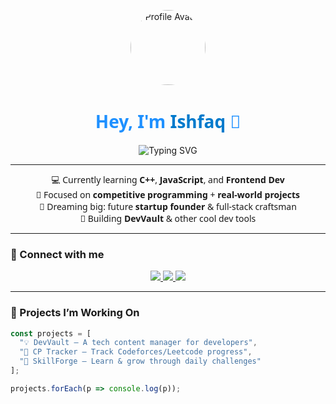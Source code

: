 <!-- GitHub Profile README for Mohammad Ishfaqul Islam -->

<p align="center">
  <img src="https://avatars.githubusercontent.com/u/134244050?v=4" width="120" style="border-radius: 50%" alt="Profile Avatar"/>
</p>

<h1 align="center" style="color:#1E90FF; font-family:Segoe UI, sans-serif;">
  Hey, I'm <span style="color:#007ACC;">Ishfaq</span> 👋
</h1>

<p align="center">
  <img src="https://readme-typing-svg.demolab.com/?lines=Frontend+Developer;Competitive+Programmer;Future+Founder;&center=true&width=500&height=45&color=007ACC&vCenter=true&size=22" alt="Typing SVG" />
</p>

---

<div align="center" style="font-family:'Segoe UI',sans-serif">

💻 Currently learning **C++**, **JavaScript**, and **Frontend Dev**  
🏹 Focused on **competitive programming** + **real-world projects**  
🚀 Dreaming big: future **startup founder** & full-stack craftsman  
🎯 Building **DevVault** & other cool dev tools

</div>

---

### 🔗 Connect with me

<p align="center">
  <a href="https://github.com/ishfaqbuilds" target="_blank">
    <img src="https://img.shields.io/badge/GitHub-%2312100E.svg?&style=for-the-badge&logo=github&logoColor=white" />
  </a>
  <a href="mailto:sajid.ishfaq.bd@gmail.com">
    <img src="https://img.shields.io/badge/Email-%23D14836.svg?&style=for-the-badge&logo=gmail&logoColor=white" />
  </a>
  <a href="https://www.linkedin.com/in/mohammad-ishfaqul-islam-638393361?utm_source=share&utm_campaign=share_via&utm_content=profile&utm_medium=ios_app" target="_blank">
    <img src="https://img.shields.io/badge/LinkedIn-%230077B5.svg?&style=for-the-badge&logo=linkedin&logoColor=white" />
  </a>
</p>

---

### 📁 Projects I’m Working On

```js
const projects = [
  "💡 DevVault – A tech content manager for developers",
  "🎯 CP Tracker – Track Codeforces/Leetcode progress",
  "🧠 SkillForge – Learn & grow through daily challenges"
];

projects.forEach(p => console.log(p));
